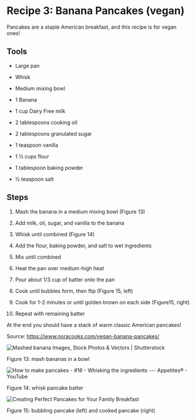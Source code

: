 # Recipe 3: Banana Pancakes (vegan)

Pancakes are a staple American breakfast, and this recipe is for vegan
ones!

## Tools

- Large pan

- Whisk

- Medium mixing bowl

- 1 Banana

- 1 cup Dairy Free milk

- 2 tablespoons cooking oil

- 2 tablespoons granulated sugar

- 1 teaspoon vanilla

- 1 ½ cups flour

- 1 tablespoon baking powder

- ½ teaspoon salt

## Steps

1. Mash the banana in a medium mixing bowl (Figure 13)

2. Add milk, oil, sugar, and vanilla to the banana

3. Whisk until combined (Figure 14)

4. Add the flour, baking powder, and salt to wet ingredients

5. Mix until combined

6. Heat the pan over medium-high heat

7. Pour about 1/3 cup of batter onto the pan

8. Cook until bubbles form, then flip (Figure 15, left)

9. Cook for 1-2 minutes or until golden brown on each side (Figure15,
    right)

10. Repeat with remaining batter

At the end you should have a stack of warm classic American pancakes!

Source: <https://www.noracooks.com/vegan-banana-pancakes/>

![Mashed banana Images, Stock Photos &amp; Vectors \|
Shutterstock](images/media/image13.jpeg)

Figure 13: mash bananas in a bowl

![How to make pancakes - #16 - Whisking the ingredients --- Appetites® -
YouTube](images/media/image14.jpeg)

Figure 14: whisk pancake batter

![Creating Perfect Pancakes for Your Family
Breakfast](images/media/image15.jpeg)

Figure 15: bubbling pancake (left) and cooked pancake (right)
